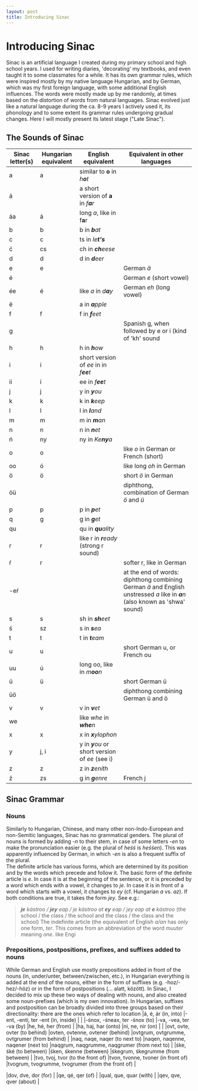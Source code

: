 ```yaml
---
layout: post
title: Introducing Sinac
---
```


# Introducing Sinac  
Sinac is an artificial language I created during my primary school and high school years. I used for writing diaries, 'decorating' my textbooks, and even taught it to some classmates for a while. It has its own grammar rules, which were inspired mostly by my native language Hungarian, and by German, which was my first foreign language, with some additional English influences. The words were mostly made up by me randomly, at times based on the distortion of words from natural languages. Sinac evolved just like a natural language during the ca. 8-9 years I actively used it, its phonology and to some extent its grammar rules undergoing gradual changes. Here I will mostly present its latest stage ("Late Sinac").  

## The Sounds of Sinac  
|Sinac letter(s) |Hungarian equivalent |English equivalent |Equivalent in other languages |
|---|---|---|---|
|a |a |similar to **o** in *h**o**t* | |
|á | |a short version of **a** in *f**a**r*| |
|áa |á |long *a*, like in f**a**r | |
|b |b |b in ***b**at*| |
|c |c |ts in *le**t's***| |
|ć |cs |ch in ***ch**eese*| |
|d |d |d in ***d**eer* | |
|e |e | |German *ä* | |
|é | | |German *e* (short vowel) |
|ée |é |like *a* in *d**a**y* |German *eh* (long vowel) |
|ë | |a in ***a**pple* | |
|f |f |f in ***f**eet* | |
|g | | |Spanish g, when followed by e or i (kind of 'kh' sound |
|h |h |h in ***h**ow*| |
|i |i |short version of *ee* in in *f**ee**t* | |
|ii |í |ee in *f**ee**t* | |
|j |j |y in ***y**ou* | |
|k |k |k in ***k**eep* | |
|l |l |l in ***l**and* | |
|m |m |m in ***m**an* | |
|n |n |n in ***n**et* | |
|ń |ny |ny in *Ke**ny**a*| |
|o |o | |like *o* in German or French (short)
|oo |ó | |like long *oh* in German |
|ö |ö | |short *ö* in German |
|öü | | |diphthong, combination of German *ö* and *ü* |
|p |p |p in ***p**et* | |
|q |g |g in ***g**et* | |
|qu | |qu in ***qu**ality* | |
|r |r |like r in ***r**eady* (strong r sound) | |
|ŕ |r | |softer r, like in German |
|-eŕ | | |at the end of words: diphthong combining German *ä* and English unstressed *a* like in ***a**n* (also known as 'shwa' sound) |
|s |s |sh in ***sh**eet* | |
|ś |sz |s in ***s**ea* | |
|t |t |t in ***t**eam* | |
|u |u | |short German u, or French ou |
|uu |ú |long oo, like in *m**oo**n* | |
|ü |ü | |short German ü |
|üö | | |diphthong combining German ü and ö |
|v |v |v in ***v**et* |
|we | |like *whe* in ***whe**n* | |
|x |x |x in ***x**ylophon* | |
|y |j, i |y in ***y**ou* or short version of *ee* (see i) | |
|z |z |z in ***z**enith* | |
|ź |zs |g in ***g**enre* |French j |


## Sinac Grammar
### Nouns
Similarly to Hungarian, Chinese, and many other non-Indo-European and non-Semitic languages, Sinac has no grammatical genders. The plural of nouns is formed
by adding *-n* to their stem, in case of some letters *-en* to make the pronunciation easier (e.g. the plural of *heśś* is *heśśen*). This was
apparently influenced by German, in which *-en* is also a frequent suffix of the plural.  
The definite article has various forms, which are determined by its position and by the words which precede and follow it. 
The basic form of the definite article is *e*. In case it is at the beginning of the sentence, or it is preceded by a word which
ends with a vowel, it changes to *je*. In case it is in front of a word which starts with a vowel, it changes to *ey* (cf. Hungarian
*a* vs. *az*). If both conditions are true, it takes the form *jey*. See e.g.:  
>***je** kástroo / **jey** eap / je kástroo at **ey** eap / jey eap at **e** kástroo* (the school / the class / the school and the class / 
the class and the school) 
The indefinite article (the equivalent of English *a/an* has only one form, *ter*. This comes from an abbreviation of the word *muuter* meaning *one*.
like Engi
### Prepositions, postpositions, prefixes, and suffixes added to nouns  
While German and English use mostly prepositions added in front of the nouns (in, under/unter, between/zwischen, etc.), in Hungarian everything is added at 
the end of the nouns, either in the form of suffixes (e.g. -hoz/-hez/-höz) or in the form of postpositions (... alatt, között). In Sinac, I
decided to mix up these two ways of dealing with nouns, and also created some noun-prefixes (which is my own innovation). In Hungarian, suffixes and postposition can be broadly divided into three groups based on their directionality: there are the ones which refer to location
|á, é, ár (in, into) |-ent, -enti, ter -ent (in, inside) | |
|-śnox, -śneax, ter -śnox (to) |-va, -vea, ter -va (by) |he, hé, her (from) |
|ha, haj, har (onto) |ni, ne, nir (on) | |
|ovt, ovte, ovter (to behind) |ovten, ovtenne, ovtener (behind) |ovtgrum, ovtgrumme, ovtgrumer (from behind) |
|naq, naqe, naqer (to next to) |naqen, naqenne, naqener (next to) |naqgrum, naqgrumme, naqgrumer (from next to) |
|śke, śké (to between) |śken, śkenne (between) |śkegrum, śkegrumme (from between) |
|tvo, tvoj, tvor (to the front of) |tvon, tvonne, tvoner (in front of) |tvogrum, tvogrumme, tvogrumer (from the front of) |

|dov, dve, dor (for) |
|qe, qé, qer (of) |
|qual, que, quar (with) |
|qev, qve, qver (about) |
